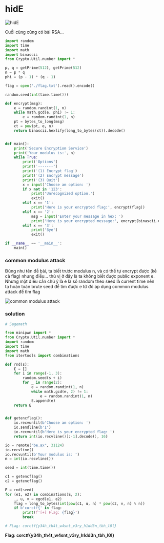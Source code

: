 # hidE

![hidE](./_img/4.png)

Cuối cùng cũng có bài RSA...

```python
import random
import time
import math
import binascii
from Crypto.Util.number import *

p, q = getPrime(512), getPrime(512)
n = p * q
phi = (p - 1) * (q - 1)

flag = open('./flag.txt').read().encode()

random.seed(int(time.time()))

def encrypt(msg):
    e = random.randint(1, n)
    while math.gcd(e, phi) != 1:
        e = random.randint(1, n)
    pt = bytes_to_long(msg)
    ct = pow(pt, e, n)
    return binascii.hexlify(long_to_bytes(ct)).decode()


def main():
    print('Secure Encryption Service')
    print('Your modulus is:', n)
    while True:
        print('Options')
        print('-------')
        print('(1) Encrypt flag')
        print('(2) Encrypt message')
        print('(3) Quit')
        x = input('Choose an option: ')
        if x not in '123':
            print('Unrecognized option.')
            exit()
        elif x == '1':
            print('Here is your encrypted flag:', encrypt(flag))
        elif x == '2':
            msg = input('Enter your message in hex: ')
            print('Here is your encrypted message:', encrypt(binascii.unhexlify(msg)))
        elif x == '3':
            print('Bye')
            exit()

if __name__ == '__main__':
    main()
```

### common modulus attack

Đúng như tên đề bài, ta biết trước modulus n, và có thể tự encrypt được (kể cả flag) nhưng điều... thú vị ở đây là ta không biết được public exponent e. Nhưng một điều cần chú ý là e là số random theo seed là current time nên ta hoàn toàn brute seed để tìm được e từ đó áp dụng common modulus attack để tìm flag

![common modulus attack](./_img/4_rsa.png)

### solution

```python
# Sagemath

from minipwn import *
from Crypto.Util.number import *
import random
import time
import math
from itertools import combinations

def rnd(s):
    E = []
    for i in range(-1, 3):
        random.seed(s + i)
        for _ in range(2):
            e = random.randint(1, n)
            while math.gcd(e, 2) != 1:
                e = random.randint(1, n)
            E.append(e)
    return E


def getencflag():
    io.recvuntil(b'Choose an option: ')
    io.sendline(b'1')
    io.recvuntil(b'Here is your encrypted flag: ')
    return int(io.recvline()[:-1].decode(), 16)

io = remote("be.ax", 31124)
io.recvline()
io.recvuntil(b'Your modulus is: ')
n = int(io.recvline())

seed = int(time.time())

c1 = getencflag()
c2 = getencflag()

E = rnd(seed)
for (e1, e2) in combinations(E, 2):
    _, u, v = xgcd(e1, e2)
    flag = long_to_bytes(int(pow(c1, u, n) * pow(c2, v, n) % n))
    if b'corctf{' in flag:
        print(f'[+] Flag: {flag}')
        break

# FLag: corctf{y34h_th4t_w4snt_v3ry_h1dd3n_tbh_l0l}
```

**Flag: corctf{y34h_th4t_w4snt_v3ry_h1dd3n_tbh_l0l}**